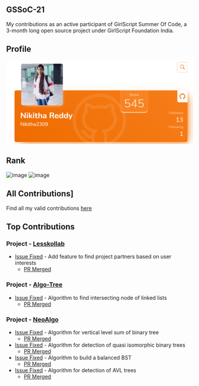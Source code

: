 ## GSSoC-21
My contributions as an active participant of GirlScript Summer Of Code, a 3-month long open source project under GirlScript Foundation India.

## Profile
![Profile](https://github.com/Nikitha2309/GSSoC-21/blob/main/assets/Profile_ss.png)

## Rank
![image](https://user-images.githubusercontent.com/66035321/129389805-c5834b11-93a6-4505-a0cf-619d8094575f.png)
![image](https://user-images.githubusercontent.com/66035321/129389862-fdc6bae4-fa6d-47f3-9421-4b298fd2bcec.png)

## All Contributions]
 Find all my valid contributions [here](https://github.com/Nikitha2309/GSSoC-21/blob/main/assets/Profile%20_%20GirlScript%20Foundation%20India.pdf)


## Top Contributions
### Project - [Lesskollab](https://github.com/Spectrum-CETB/LesKollab)
- [Issue Fixed](https://github.com/Spectrum-CETB/LesKollab/issues/3) - Add feature to find project partners based on user interests
    - [PR Merged](https://github.com/Spectrum-CETB/LesKollab/pull/41)

### Project - [Algo-Tree](https://github.com/Algo-Phantoms/Algo-Tree)
- [Issue Fixed](https://github.com/Algo-Phantoms/Algo-Tree/issues/1247) - Algorithm to find intersecting node of linked lists
    - [PR Merged](https://github.com/Algo-Phantoms/Algo-Tree/pull/1573)

### Project - [NeoAlgo](https://github.com/TesseractCoding/NeoAlgo)
- [Issue Fixed](https://github.com/TesseractCoding/NeoAlgo/issues/4374) - Algorithm for vertical level sum of binary tree
    - [PR Merged](https://github.com/TesseractCoding/NeoAlgo/pull/4375)
- [Issue Fixed](https://github.com/TesseractCoding/NeoAlgo/issues/4638) - Algorithm for detection of quasi isomorphic binary trees
    - [PR Merged](https://github.com/TesseractCoding/NeoAlgo/pull/4639)
- [Issue Fixed](https://github.com/TesseractCoding/NeoAlgo/issues/4673) - Algorithm to build a balanced BST
    - [PR Merged](https://github.com/TesseractCoding/NeoAlgo/pull/4674)
- [Issue Fixed](https://github.com/TesseractCoding/NeoAlgo/issues/4704) - Algorithm for detection of AVL trees
    - [PR Merged](https://github.com/TesseractCoding/NeoAlgo/pull/4705)




